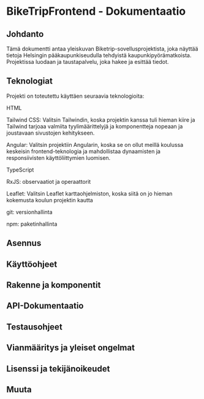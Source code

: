 # BikeTripFrontend - Dokumentaatio
## Johdanto

Tämä dokumentti antaa yleiskuvan Biketrip-sovellusprojektista, joka näyttää tietoja Helsingin pääkaupunkiseudulla tehdyistä kaupunkipyörämatkoista.
Projektissa luodaan ja taustapalvelu, joka hakee ja esittää tiedot.

## Teknologiat

Projekti on toteutettu käyttäen seuraavia teknologioita:

HTML

Tailwind CSS: Valitsin Tailwindin, koska projektin kanssa tuli hieman kiire ja Tailwind 
tarjoaa valmiita tyylimäärittelyjä ja komponentteja nopeaan ja joustavaan sivustojen kehitykseen.

Angular: Valitsin projektiin Angularin, koska se on ollut meillä koulussa keskeisin frontend-teknologia 
ja mahdollistaa dynaamisten ja responsiivisten käyttöliittymien luomisen.

TypeScript

RxJS: observaatiot ja operaattorit

Leaflet: Valitsin Leaflet karttaohjelmiston, koska siitä on jo hieman kokemusta koulun projektin kautta

git: versionhallinta

npm: paketinhallinta


## Asennus

## Käyttöohjeet

## Rakenne ja komponentit

## API-Dokumentaatio

## Testausohjeet

## Vianmääritys ja yleiset ongelmat

## Lisenssi ja tekijänoikeudet

## Muuta
